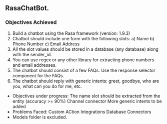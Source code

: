 ## RasaChatBot.
### Objectives Achieved
1. Build a chatbot using the Rasa framework (version: 1.9.3) 
2. Chatbot should include one form with the following slots: a) Name b) Phone Number c) Email Address 
3. All the slot values should be stored in a database (any database) along with the sender_id.  
5. You can use regex or any other library for extracting phone numbers and email addresses. 
6. The chatbot should consist of a few FAQs. Use the response selector component for the FAQs. 
7. The chatbot should reply with generic intents: greet, goodbye, who are you, what can you do for me, etc. 

- Objectives under progress:
    The name slot should be extracted from the entity (accuracy >= 90%)
    Channel connector
    More generic intents to be added
- Problems Faced:
    Custom ACtion Integrations
    Database Connectors
- Models folder is excluded.
